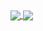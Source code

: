 <a href="https://github.com/liujiangxu">  
  <img align="center" 
       src="https://github-readme-stats.vercel.app/api?username=liujiangxu&bg_color=45,0D1117,1A1B26&title_color=FFFFFF&text_color=9F9F9F&hide_border=true&show_icons=true&width=400"  />
</a>
<a href="https://github.com/liujiangxu">  
  <img align="center" 
       src="https://github-readme-stats.vercel.app/api/top-langs/?username=liujiangxu&bg_color=45,0D1117,1A1B26&title_color=FFFFFF&text_color=9F9F9F&hide_border=true&layout=compact&width=400"  />
</a>
